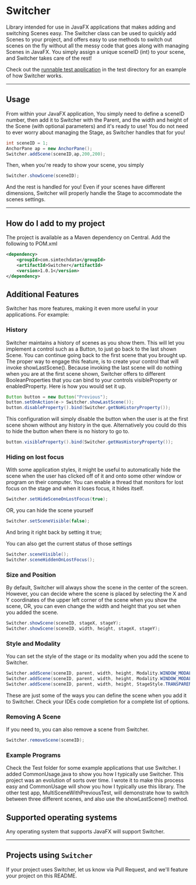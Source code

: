 # Switcher

Library intended for use in JavaFX applications that makes adding and switching Scenes easy.
The Switcher class can be used to quickly add Scenes to your project, and offers easy to 
use methods to switch out scenes on the fly without all the messy code that goes along
with managing Scenes in JavaFX. You simply assign a unique sceneID (int) to your scene,
and Switcher takes care of the rest!

Check out the [runnable test application](./src/test/java/com/simtechdata/switcher/MultiSceneWithPreviousTest.java) in the test directory for an example of how Switcher works.

---

## Usage

From within your JavaFX application, You simply need to define a sceneID number, then
add it to Switcher with the Parent, and the width and height of the Scene (with optional
parameters) and it's ready to use! You do not need to ever worry about managing the
Stage, as Switcher handles that for you!

```java
int sceneID = 1;
AnchorPane ap = new AnchorPane();
Switcher.addScene(sceneID,ap,200,200);
```

Then, when you're ready to show your scene, you simply
```java
Switcher.showScene(sceneID);
```

And the rest is handled for you! Even if your scenes have different dimensions,
Switcher will properly handle the Stage to accommodate the scenes settings. 

---

## How do I add to my project

The project is available as a Maven dependency on Central. Add the following to POM.xml

```xml
<dependency>
    <groupId>com.simtechdata</groupId>
    <artifactId>Switcher</artifactId>
    <version>1.0.1</version>
</dependency>
```


## Additional Features

Switcher has more features, making it even more useful in your applications. For example:

### History
Switcher maintains a history of scenes as you show them. This will let you implement a control
such as a Button, to just go back to the last shown Scene. You can continue going back to the 
first scene that you brought up. The proper way to engage this feature, is to create your 
control that will invoke showLastScene(). Because invoking the last scene will do nothing
when you are at the first scene shown, Switcher offers to different BooleanProperties that
you can bind to your controls visibleProperty or enabledProperty. Here is how you would set it up.

```java
Button button = new Button("Previous");
button.setOnAction(e-> Switcher.showLastScene());
button.disableProperty().bind(Switcher.getNoHistoryProperty());
```

This configuration will simply disable the button when the user is at the first scene shown
without any history in the que. Alternatively you could do this to hide the button when there
is no history to go to.

```java
button.visibleProperty().bind(Switcher.getHasHistoryProperty());
```

### Hiding on lost focus

With some application styles, it might be useful to automatically hide the scene when the user has 
clicked off of it and onto some other window or program on their computer. You can enable a
thread that monitors for lost focus on the stage and when it loses focus, it hides itself.

```java
Switcher.setHideSceneOnLostFocus(true);
```

OR, you can hide the scene yourself

```java
Switcher.setSceneVisible(false);
```

And bring it right back by setting it true;

You can also get the current status of those settings
```java
Switcher.sceneVisible();
Switcher.sceneHiddenOnLostFocus();
```

### Size and Position
By default, Switcher will always show the scene in the center of the screen. However, you
can decide where the scene is placed by selecting the X and Y coordinates of the upper left
corner of the scene when you show the scene, OR, you can even change the width and height
that you set when you added the scene.

```java
Switcher.showScene(sceneID, stageX, stageY);
Switcher.showScene(sceneID, width, height, stageX, stageY);
```

### Style and Modality

You can set the style of the stage or its modality when you add the scene to Switcher.

```java
Switcher.addScene(sceneID, parent, width, height, Modality.WINDOW_MODAL, StageStyle.TRANSPARENT);
Switcher.addScene(sceneID, parent, width, height, Modality.WINDOW_MODAL);
Switcher.addScene(sceneID, parent, width, height, StageStyle.TRANSPARENT);
```

These are just some of the ways you can define the scene when you add it to Switcher. Check your 
IDEs code completion for a complete list of options. 

### Removing A Scene

If you need to, you can also remove a scene from Switcher.

```java
Switcher.removeScene(sceneID);
```

###  Example Programs
Check the Test folder for some example applications that use Switcher. I added CommonUsage.java 
to show you how I typically use Switcher. This project was an evolution of sorts over time. 
I wrote it to make this process easy and CommonUsage will show you how I typically use this library.
The other test app, MultiSceneWithPreviousTest, will demonstrate how to switch between three different
scenes, and also use the showLastScene() method.

## Supported operating systems

Any operating system that supports JavaFX will support Switcher.

---

## Projects using `Switcher`

If your project uses Switcher, let us know via Pull Request, and we'll feature your project on this README.
